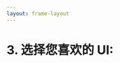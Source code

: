 ```yaml
---
layout: frame-layout
---
```


# 3. 选择您喜欢的 UI:

<RadioGroup>

<RadioCard href="/zh/guide/cross/uni-app.html#blank" label="Blank" icon="https://cdn.svgporn.com/logos/css-3.svg" />

</RadioGroup>